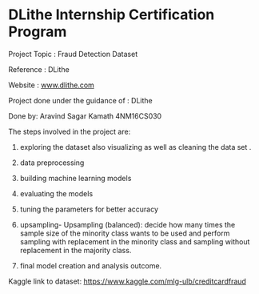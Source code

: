 # DLithe Internship Certification Program
 
Project Topic : Fraud Detection Dataset

Reference : DLithe  

Website : www.dlithe.com

Project done under the guidance of : DLithe

Done by: Aravind Sagar Kamath 4NM16CS030

The steps involved in the project are:

1. exploring the dataset also visualizing as well as cleaning the data set .

2. data preprocessing

3. building machine learning models

4. evaluating the models

5. tuning the parameters for better accuracy

6. upsampling- Upsampling (balanced): decide how many times the sample size of the minority class wants to be used and perform sampling with replacement in the minority class and sampling without replacement in the majority class.

7. final model creation and analysis outcome.

Kaggle link to dataset: https://www.kaggle.com/mlg-ulb/creditcardfraud
